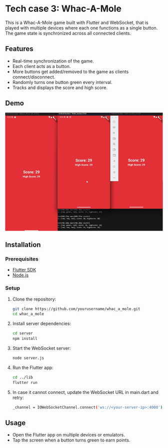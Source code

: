 
# Tech case 3: Whac-A-Mole

This is a Whac-A-Mole game built with Flutter and WebSocket, that is played with multiple devices where each one functions as a single button. The game state is synchronized across all connected clients.

## Features

- Real-time synchronization of the game.
- Each client acts as a button.
- More buttons get added/removed to the game as clients connect/disconnect.
- Randomly turns one button green every interval.
- Tracks and displays the score and high score.

## Demo

![Demo](tc3_demo.gif)

## Installation

### Prerequisites

- [Flutter SDK](https://flutter.dev/docs/get-started/install)
- [Node.js](https://nodejs.org/)

### Setup

1. Clone the repository:
   ```sh
   git clone https://github.com/yourusername/whac_a_mole.git
   cd whac_a_mole
   ```

2. Install server dependencies:
   ```sh
   cd server
   npm install
   ```

3. Start the WebSocket server:
   ```sh
   node server.js
   ```

4. Run the Flutter app:
   ```sh
   cd ../lib
   flutter run
   ```

5. In case it cannot connect, update the WebSocket URL in main.dart and retry:
   ```sh
   _channel = IOWebSocketChannel.connect('ws://<your-server-ip>:4000');
    ```

## Usage

- Open the Flutter app on multiple devices or emulators.
- Tap the screen when a button turns green to earn points.
